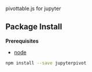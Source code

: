 pivottable.js for jupyter

Package Install
---------------

**Prerequisites**
- [node](http://nodejs.org/)

```bash
npm install --save jupyterpivot
```
